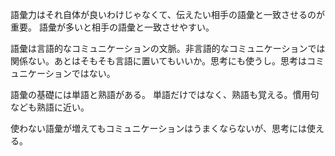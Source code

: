 語彙力はそれ自体が良いわけじゃなくて、伝えたい相手の語彙と一致させるのが重要。
語彙が多いと相手の語彙と一致させやすい。

語彙は言語的なコミュニケーションの文脈。非言語的なコミュニケーションでは関係ない。あとはそもそも言語に置いてもいいか。思考にも使うし。思考はコミュニケーションではない。

語彙の基礎には単語と熟語がある。
単語だけではなく、熟語も覚える。慣用句なども熟語に近い。

使わない語彙が増えてもコミュニケーションはうまくならないが、思考には使える。
